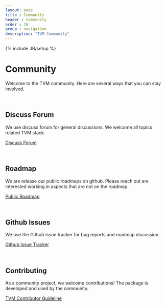 ```yaml
---
layout: page
title : Community
header : Community
order : 10
group : navigation
description: "TVM Community"
---
```


{% include JB/setup %}

# Community

Welcome to the TVM community. Here are several ways that you can stay involved.

<br>

## Discuss Forum

We use discuss forum for general discussions. We welcome all topics related TVM stack.

<a href="https://discuss.tvm.ai" class="link-btn">Discuss Forum</a>

<br>

## Roadmap

We are release our public roadmaps on github.
Please reach out are interested working in aspects that are not on the roadmap.

<a href="https://github.com/dmlc/tvm/projects/1" class="link-btn">Public Roadmap</a>

<br>

## Github Issues
We use the Github issue tracker for bug reports and roadmap discussion.

<a href="https://github.com/dmlc/tvm/issues/" class="link-btn">Github Issue Tracker</a>

<br>


## Contributing
As a community project, we welcome contributions!
The package is developed and used by the community.

<a href="http://docs.tvm.ai/contribute" class="link-btn">TVM Contributor Guideline</a>
